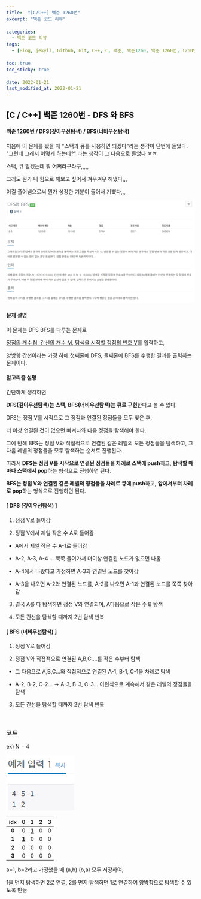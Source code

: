 ```yaml
---
title:  "[C/C++] 백준 1260번"
excerpt: "백준 코드 리뷰"

categories:
  - 백준 코드 리뷰
tags:
  - [Blog, jekyll, Github, Git, C++, C, 백준, 백준1260, 백준_1260번, 1260번, c++_1260번, 깊이우선탐색, 너비우선탐색, dfs, bfs]

toc: true
toc_sticky: true
 
date: 2022-01-21
last_modified_at: 2022-01-21
---
```


## [C / C++] 백준 1260번 - DFS 와 BFS

#### 백준 1260번 / DFS(깊이우선탐색) / BFS(너비우선탐색)



처음에 이 문제를 봤을 때 "스택과 큐를 사용하면 되겠다"라는 생각이 단번에 들었다. "그런데 그래서 어떻게 하는데?" 라는 생각이 그 다음으로 들었다 ㅎㅎ

스택, 큐 알겠는데 뭐 어쩌라구라구,,,,,

그래도 뭔가 내 힘으로 해보고 싶어서 겨우겨우 해냈다,,,

이걸 풀어냄으로써 뭔가 성장한 기분이 들어서 기뻤다,,,



![1260](../images/2021-01-21-1260.posting/1260.PNG)



#### 문제 설명

이 문제는 DFS BFS를 다루는 문제로

<u>정점의 개수 N, 간선의 개수 M, 탐색을 시작할 정점의 번호 V</u>를 입력하고,

양방향 간선이라는 가정 하에 첫째줄에 DFS, 둘째줄에 BFS를 수행한 결과를 출력하는 문제이다.



#### 알고리즘 설명

간단하게 생각하면 

**DFS(깊이우선탐색)는 스택, BFS(너비우선탐색)는 큐로 구현**한다고 볼 수 있다.

DFS는 정점 V를 시작으로 그 정점과 연결된 정점들을 모두 찾은 후, 

더 이상 연결된 것이 없으면 빠져나와 다음 정점을 탐색해야 한다.

그에 반해 BFS는 정점 V와 직접적으로 연결된 같은 레벨의 모든 정점들을 탐색하고, 그 다음 레벨의 정점들을 모두 탐색하는 순서로 진행된다.

따라서 **DFS는 정점 V를 시작으로 연결된 정점들을 차례로 스택에 push**하고,  **탐색할 때마다 스택에서 pop**하는 형식으로 진행하면 된다.

**BFS는 정점 V와 연결된 같은 레벨의 정점들을 차례로 큐에 push**하고, **앞에서부터 차례로 pop**하는 형식으로 진행하면 된다.



####  [ DFS (깊이우선탐색) ]

1. 정점 V로 들어감

2. 정점 V에서 제일 작은 수 A로 들어감

- A에서 제일 작은 수 A-1로 들어감

- A-2, A-3, A-4 ... 쭉쭉 들어가서 더이상 연결된 노드가 없으면 나옴

- A-4에서 나왔다고 가정하면 A-3과 연결된 노드를 찾아감

- A-3을 나오면 A-2와 연결된 노드를, A-2를 나오면 A-1과 연결된 노드를 쭉쭉 찾아감

3. 결국 A를 다 탐색하면 정점 V와 연결되며, A다음으로 작은 수 B 탐색

4. 모든 간선을 탐색할 때까지 2번 탐색 반복

   

#### [ BFS (너비우선탐색) ]

1. 정점 V로 들어감

2. 정점 V와 직접적으로 연결된 A,B,C....를 작은 수부터 탐색

- 그 다음으로 A,B,C...와 직접적으로 연결된 A-1, B-1, C-1을 차례로 탐색

- A-2, B-2, C-2... -> A-3, B-3, C-3... 이런식으로 계속해서 같은 레벨의 정점들을 탐색

3. 모든 간선을 탐색할 때까지 2번 탐색 반복

​    

### 코드

<script src="https://gist.github.com/2hyunjinn/84d9620c6be25d0ff7880e06d07e24cc.js"></script>

ex) N = 4

![1260-2](../images/2021-01-21-1260.posting/1260-2.PNG)

| **idx** |    **0**     |    **1**     | **2** | **3** |
| :-----: | :----------: | :----------: | :---: | :---: |
|  **0**  |      0       | <u>**1**</u> |   0   |   0   |
|  **1**  | <u>**1**</u> |      0       |   0   |   0   |
|  **2**  |      0       |      0       |   0   |   0   |
|  **3**  |      0       |      0       |   0   |   0   |

a=1, b=2라고 가정했을 때 (a,b) (b,a) 모두 저장하여,

1을 먼저 탐색하면 2로 연결, 2를 먼저 탐색하면 1로 연결하여 양방향으로 탐색할 수 있도록 만듦